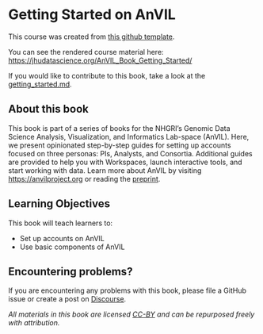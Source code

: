 # Getting Started on AnVIL

This course was created from [this github template](https://github.com/jhudsl/DaSL_Course_Template_Bookdown).

You can see the rendered course material here: https://jhudatascience.org/AnVIL_Book_Getting_Started/

If you would like to contribute to this book, take a look at the [getting_started.md](./getting_started.md).

## About this book

This book is part of a series of books for the NHGRI’s Genomic Data Science Analysis, Visualization, and Informatics Lab-space (AnVIL).  Here, we present opinionated step-by-step guides for setting up accounts focused on three personas: PIs, Analysts, and Consortia. Additional guides are provided to help you with Workspaces, launch interactive tools, and start working with data.  Learn more about AnVIL by visiting https://anvilproject.org or reading the [preprint](https://www.biorxiv.org/content/10.1101/2021.04.22.436044v1).

## Learning Objectives

This book will teach learners to:  

- Set up accounts on AnVIL
- Use basic components of AnVIL

## Encountering problems?

If you are encountering any problems with this book, please file a GitHub issue or create a post on [Discourse](https://help.anvilproject.org/).

_All materials in this book are licensed [CC-BY](https://tldrlegal.com/license/creative-commons-attribution-(cc)) and can be repurposed freely with attribution._
